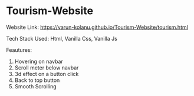 # Tourism-Website

Website Link: https://varun-kolanu.github.io/Tourism-Website/tourism.html

Tech Stack Used: 
Html, Vanilla Css, Vanilla Js

Feautures:
1. Hovering on navbar
2. Scroll meter below navbar
3. 3d effect on a button click
4. Back to top button
5. Smooth Scrolling
